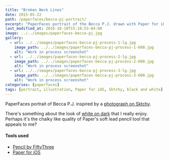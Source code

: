 ```yaml
---
title: "Broken Neck Lines"
date: 2015-05-22
path: /paperfaces/becca-pj-portrait/
excerpt: "PaperFaces portrait of the Becca P.J. drawn with Paper for iOS on an iPad."
last_modified_at: 2016-10-10T15:18:53-04:00
image: ../../images/paperfaces-becca-pj.jpg
gallery:
  - url: ../../images/paperfaces-becca-pj-process-1-lg.jpg
    image_path: ../../images/paperfaces-becca-pj-process-1-600.jpg
    alt: "Work in process screenshot"
  - url: ../../images/paperfaces-becca-pj-process-2-lg.jpg
    image_path: ../../images/paperfaces-becca-pj-process-2-600.jpg
    alt: "Work in process screenshot"
  - url: ../../images/paperfaces-becca-pj-process-3-lg.jpg
    image_path: ../../images/paperfaces-becca-pj-process-3-600.jpg
    alt: "Work in process screenshot"
categories: [paperfaces]
tags: [portrait, illustration, Paper for iOS, Sktchy, black and white]
---
```


PaperFaces portrait of Becca P.J. inspired by a [photograph on Sktchy](https://sktchy.com/WCFVrC).

There's something about the look of [white on dark](https://mix.fiftythree.com/11098-Michael-Rose/3471365) that I really enjoy. Perhaps it's the chalky like quality of Paper's soft lead pencil tool that appeals to me?

#### Tools used

- [Pencil by FiftyThree](https://www.amazon.com/FiftyThree-Digital-Stylus-Pencil-iPhone/dp/B01JJBUYR4/ref=as_li_ss_tl?keywords=pencil+53&qid=1550586265&s=gateway&sr=8-3&linkCode=ll1&tag=mademist-20&linkId=0134793cb840affff60f2e45a7f64678&language=en_US)
- [Paper for iOS](https://paper.bywetransfer.com/)
